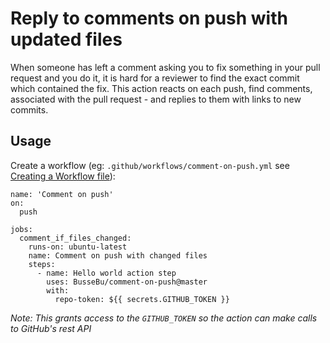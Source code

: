 # Reply to comments on push with updated files

When someone has left a comment asking you to fix something in your pull request and you do it, it is hard for a reviewer to find the exact commit which contained the fix.
This action reacts on each push, find comments, associated with the pull request - and replies to them with links to new commits.

## Usage

Create a workflow (eg: `.github/workflows/comment-on-push.yml` see [Creating a Workflow file](https://help.github.com/en/actions/configuring-and-managing-workflows/configuring-a-workflow#creating-a-workflow-file)):

```
name: 'Comment on push'
on:
  push

jobs:
  comment_if_files_changed:
    runs-on: ubuntu-latest
    name: Comment on push with changed files
    steps:
      - name: Hello world action step
        uses: BusseBu/comment-on-push@master
        with:
          repo-token: ${{ secrets.GITHUB_TOKEN }}
```

_Note: This grants access to the `GITHUB_TOKEN` so the action can make calls to GitHub's rest API_

